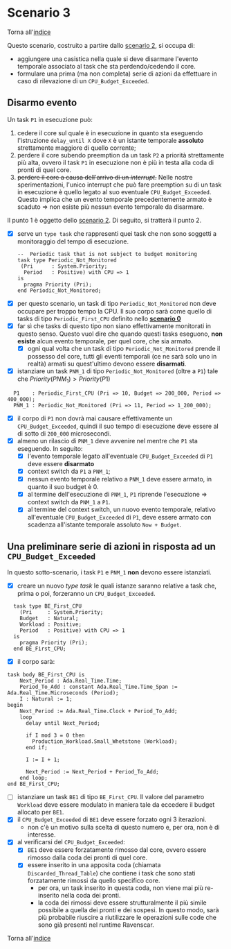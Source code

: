 # Scenario 3

Torna all'[indice](../index.md)

Questo scenario, costruito a partire dallo [scenario 2](../scenario_2/scenario_2.md), si occupa di:
- aggiungere una casistica nella quale si deve disarmare l'evento temporale associato al task che sta perdendo/cedendo il core.
- formulare una prima (ma non completa) serie di azioni da effettuare in caso di rilevazione di un `CPU_Budget_Exceeded`.

## Disarmo evento
Un task `P1` in esecuzione può:
1. cedere il core sul quale è in esecuzione in quanto sta eseguendo l'istruzione `delay_until X` dove `X` è un istante temporale **assoluto** strettamente maggiore di quello corrente;
2. perdere il core subendo preemption da un task `P2` a priorità strettamente più alta, ovvero il task `P1` in esecuzione non è più in testa alla coda di pronti di quel core.
3. ~~perdere il core a causa dell'arrivo di un *interrupt*.~~ Nelle nostre sperimentazioni, l'unico interrupt che può fare preemption su di un task in esecuzione è quello legato al suo eventuale `CPU_Budget_Exceeded`. Questo implica che un evento temporale precedentemente armato è scaduto => non esiste più nessun evento temporale da disarmare.

Il punto $1$ è oggetto dello [scenario 2](../scenario_2/scenario_2.md).
Di seguito, si tratterà il punto $2$.
- [X] serve un `type task` che rappresenti quei task che non sono soggetti a monitoraggio del tempo di esecuzione.
  ```
  --  Periodic task that is not subject to budget monitoring
  task type Periodic_Not_Monitored
   (Pri      : System.Priority;
    Period   : Positive) with CPU => 1
  is
    pragma Priority (Pri);
  end Periodic_Not_Monitored;
  ``` 
- [X] per questo scenario, un task di tipo `Periodic_Not_Monitored` non deve occupare per troppo tempo la CPU. Il suo corpo sarà come quello di tasks di tipo `Periodic_First_CPU` definito nello **[scenario 0](../scenario_0/scenario_0.md)**
- [X] far sì che tasks di questo tipo non siano effettivamente monitorati in questo senso. Questo vuol dire che quando questi tasks eseguono, **non esiste** alcun evento temporale, per quel core, che sia armato.
  - [X] ogni qual volta che un task di tipo `Periodic_Not_Monitored` prende il possesso del core, tutti gli eventi temporali (ce ne sarà solo uno in realtà) armati su quest'ultimo devono essere **disarmati**. 
- [X] istanziare un task `PNM_1` di tipo `Periodic_Not_Monitored` (oltre a `P1`) tale che $Priority(PNM_1) > Priority(P1)$

```
  P1    : Periodic_First_CPU (Pri => 10, Budget => 200_000, Period => 400_000);
  PNM_1 : Periodic_Not_Monitored (Pri => 11, Period => 1_200_000);
```
- [X] il corpo di `P1` non dovrà mai causare effettivamente un `CPU_Budget_Exceeded`, quindi il suo tempo di esecuzione deve essere al di sotto di `200_000` microsecondi.
- [X] almeno un rilascio di `PNM_1` deve avvenire nel mentre che `P1` sta eseguendo. In seguito:
  - [X] l'evento temporale legato all'eventuale `CPU_Budget_Exceeded` di `P1` deve essere **disarmato**
  - [X] context switch da `P1` a `PNM_1`;
  - [X] nessun evento temporale relativo a `PNM_1` deve essere armato, in quanto il suo budget è $0$. 
  - [X] al termine dell'esecuzione di `PNM_1`, `P1` riprende l'esecuzione => context switch da `PNM_1` a `P1`.
  - [X] al termine del context switch, un nuovo evento temporale, relativo all'eventuale `CPU_Budget_Exceeded` di `P1`, deve essere armato con scadenza all'istante temporale assoluto `Now + Budget`.

## Una preliminare serie di azioni in risposta ad un `CPU_Budget_Exceeded`
In questo sotto-scenario, i task `P1` e `PNM_1` **non** devono essere istanziati.
- [X] creare un nuovo *type task* le quali istanze saranno relative a task che, prima o poi, forzeranno un `CPU_Budget_Exceeded`.
```
  task type BE_First_CPU
    (Pri     : System.Priority;
    Budget   : Natural;
    Workload : Positive;
    Period   : Positive) with CPU => 1
  is
    pragma Priority (Pri);
  end BE_First_CPU;
``` 
- [X] il corpo sarà:
```
task body BE_First_CPU is
    Next_Period : Ada.Real_Time.Time;
    Period_To_Add : constant Ada.Real_Time.Time_Span := Ada.Real_Time.Microseconds (Period);
    I : Natural := 1;
begin
    Next_Period := Ada.Real_Time.Clock + Period_To_Add;
    loop
      delay until Next_Period;

      if I mod 3 = 0 then
        Production_Workload.Small_Whetstone (Workload);
      end if;

      I := I + 1;

      Next_Period := Next_Period + Period_To_Add;
    end loop;
end BE_First_CPU;
```
- [ ] istanziare un task `BE1` di tipo `BE_First_CPU`. Il valore del parametro `Workload` deve essere modulato in maniera tale da eccedere il budget allocato per `BE1`.
- [X] il `CPU_Budget_Exceeded` di `BE1` deve essere forzato ogni 3 iterazioni.
  - non c'è un motivo sulla scelta di questo numero e, per ora, non è di interesse.
- [X] al verificarsi del `CPU_Budget_Exceeded`:
  - [X] `BE1` deve essere forzatamente rimosso dal core, ovvero essere rimosso dalla coda dei pronti di quel core.
  - [X] essere inserito in una apposita coda (chiamata `Discarded_Thread_Table`) che contiene i task che sono stati forzatamente rimossi da quello specifico core. 
    - per ora, un task inserito in questa coda, non viene mai più re-inserito nella coda dei pronti.
    - la coda dei rimossi deve essere strutturalmente il più simile possibile a quella dei pronti e dei sospesi. In questo modo, sarà più probabile riuscire a riutilizzare le operazioni sulle code che sono già presenti nel runtime Ravenscar.

Torna all'[indice](../index.md)
